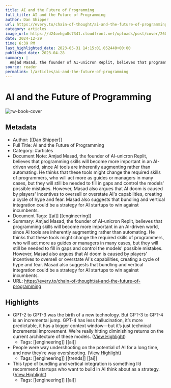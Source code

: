 ```yaml
---
title: AI and the Future of Programming
full_title: AI and the Future of Programming
author: Dan Shipper
url: https://every.to/chain-of-thought/ai-and-the-future-of-programming
category: articles
image_url: https://d24ovhgu8s7341.cloudfront.net/uploads/post/cover/2602/CleanShot_2023-04-28_at_10.25.42_2x.png
date: 2024-12-29
time: 6:39 PM
last_highlighted_date: 2023-05-31 14:15:01.052440+00:00
published_date: 2023-04-28
summary: |
  Amjad Masad, the founder of AI-unicron Replit, believes that programming skills will become more important in an AI-driven world, since AI tools are inherently augmenting rather than automating. He thinks that these tools might change the required skills of programmers, who will act more as guides or managers in many cases, but they will still be needed to fill in gaps and control the models' possible mistakes. However, Masad also argues that AI doom is caused by players' incentives to oversell or overstate AI's capabilities, creating a cycle of hype and fear. Masad also suggests that bundling and vertical integration could be a strategy for AI startups to win against incumbents.
source: reader
permalink: l/articles/ai-and-the-future-of-programming
---
```

# AI and the Future of Programming

![rw-book-cover](https://d24ovhgu8s7341.cloudfront.net/uploads/post/cover/2602/CleanShot_2023-04-28_at_10.25.42_2x.png)

## Metadata
- Author: [[Dan Shipper]]
- Full Title: AI and the Future of Programming
- Category: #articles
- Document Note: Amjad Masad, the founder of AI-unicron Replit, believes that programming skills will become more important in an AI-driven world, since AI tools are inherently augmenting rather than automating. He thinks that these tools might change the required skills of programmers, who will act more as guides or managers in many cases, but they will still be needed to fill in gaps and control the models' possible mistakes. However, Masad also argues that AI doom is caused by players' incentives to oversell or overstate AI's capabilities, creating a cycle of hype and fear. Masad also suggests that bundling and vertical integration could be a strategy for AI startups to win against incumbents.
- Document Tags: [[ai]] [[engineering]] 
- Summary: Amjad Masad, the founder of AI-unicron Replit, believes that programming skills will become more important in an AI-driven world, since AI tools are inherently augmenting rather than automating. He thinks that these tools might change the required skills of programmers, who will act more as guides or managers in many cases, but they will still be needed to fill in gaps and control the models' possible mistakes. However, Masad also argues that AI doom is caused by players' incentives to oversell or overstate AI's capabilities, creating a cycle of hype and fear. Masad also suggests that bundling and vertical integration could be a strategy for AI startups to win against incumbents.
- URL: https://every.to/chain-of-thought/ai-and-the-future-of-programming

## Highlights
- GPT-2 to GPT-3 was the birth of a new technology. But GPT-3 to GPT-4 is an incremental jump. GPT-4 has less hallucination, it’s more predictable, it has a bigger context window—but it’s just technical incremental improvement. We’re really hitting diminishing returns on the current architecture of these models. ([View Highlight](https://read.readwise.io/read/01h1s2cn8tx62xf4rj24v0qv7g))
    - Tags: [[engineering]] [[ai]] 
- People were way undershooting on the potential of AI for a long time, and now they’re way overshooting. ([View Highlight](https://read.readwise.io/read/01h1s2e22qpf59693k3wq5wem9))
    - Tags: [[engineering]] [[trends]] [[ai]] 
- This type of bundling and vertical integration is something I’d recommend startups who want to build in AI think about as a strategy. ([View Highlight](https://read.readwise.io/read/01h1s2jy8zn8718jym1dnfhrrv))
    - Tags: [[engineering]] [[ai]] 


